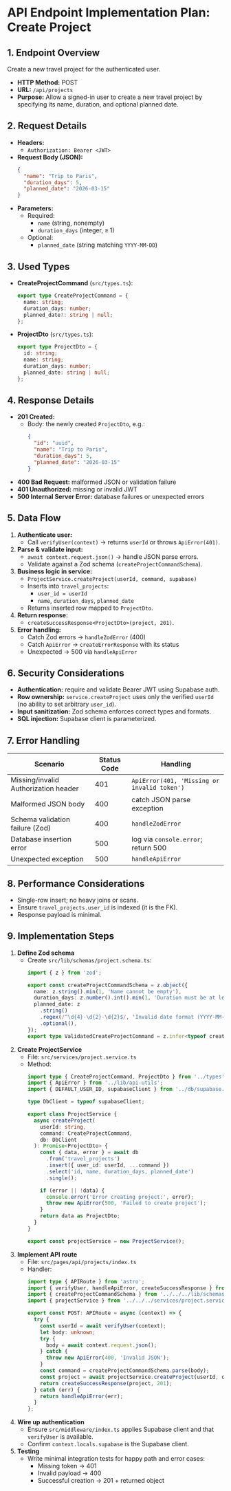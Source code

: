 # API Endpoint Implementation Plan: Create Project

## 1. Endpoint Overview
Create a new travel project for the authenticated user.

- **HTTP Method:** POST  
- **URL:** `/api/projects`  
- **Purpose:** Allow a signed-in user to create a new travel project by specifying its name, duration, and optional planned date.

## 2. Request Details
- **Headers:**  
  - `Authorization: Bearer <JWT>`  
- **Request Body (JSON):**
  ```json
  {
    "name": "Trip to Paris",
    "duration_days": 5,
    "planned_date": "2026-03-15"
  }
  ```
- **Parameters:**
  - Required:
    - `name` (string, nonempty)
    - `duration_days` (integer, ≥ 1)
  - Optional:
    - `planned_date` (string matching `YYYY-MM-DD`)

## 3. Used Types
- **CreateProjectCommand** (`src/types.ts`):
  ```ts
  export type CreateProjectCommand = {
    name: string;
    duration_days: number;
    planned_date?: string | null;
  };
  ```
- **ProjectDto** (`src/types.ts`):
  ```ts
  export type ProjectDto = {
    id: string;
    name: string;
    duration_days: number;
    planned_date: string | null;
  };
  ```

## 4. Response Details
- **201 Created:**  
  - Body: the newly created `ProjectDto`, e.g.:
    ```json
    {
      "id": "uuid",
      "name": "Trip to Paris",
      "duration_days": 5,
      "planned_date": "2026-03-15"
    }
    ```
- **400 Bad Request:** malformed JSON or validation failure  
- **401 Unauthorized:** missing or invalid JWT  
- **500 Internal Server Error:** database failures or unexpected errors  

## 5. Data Flow
1. **Authenticate user:**  
   - Call `verifyUser(context)` → returns `userId` or throws `ApiError(401)`.  
2. **Parse & validate input:**  
   - `await context.request.json()` → handle JSON parse errors.  
   - Validate against a Zod schema (`createProjectCommandSchema`).  
3. **Business logic in service:**  
   - `ProjectService.createProject(userId, command, supabase)`  
   - Inserts into `travel_projects`:
     - `user_id = userId`
     - `name`, `duration_days`, `planned_date`
   - Returns inserted row mapped to `ProjectDto`.  
4. **Return response:**  
   - `createSuccessResponse<ProjectDto>(project, 201)`.  
5. **Error handling:**  
   - Catch Zod errors → `handleZodError` (400)  
   - Catch `ApiError` → `createErrorResponse` with its status  
   - Unexpected → 500 via `handleApiError`

## 6. Security Considerations
- **Authentication:** require and validate Bearer JWT using Supabase auth.  
- **Row ownership:** `service.createProject` uses only the verified `userId` (no ability to set arbitrary `user_id`).  
- **Input sanitization:** Zod schema enforces correct types and formats.  
- **SQL injection:** Supabase client is parameterized.  

## 7. Error Handling
| Scenario                                    | Status Code | Handling                                  |
|---------------------------------------------|-------------|-------------------------------------------|
| Missing/invalid Authorization header        | 401         | `ApiError(401, 'Missing or invalid token')` |
| Malformed JSON body                         | 400         | catch JSON parse exception                |
| Schema validation failure (Zod)             | 400         | `handleZodError`                          |
| Database insertion error                    | 500         | log via `console.error`; return 500       |
| Unexpected exception                        | 500         | `handleApiError`                          |

## 8. Performance Considerations
- Single-row insert; no heavy joins or scans.
- Ensure `travel_projects.user_id` is indexed (it is the FK).
- Response payload is minimal.

## 9. Implementation Steps
1. **Define Zod schema**  
   - Create `src/lib/schemas/project.schema.ts`:
     ```ts
     import { z } from 'zod';

     export const createProjectCommandSchema = z.object({
       name: z.string().min(1, 'Name cannot be empty'),
       duration_days: z.number().int().min(1, 'Duration must be at least 1'),
       planned_date: z
         .string()
         .regex(/^\d{4}-\d{2}-\d{2}$/, 'Invalid date format (YYYY-MM-DD)')
         .optional(),
     });
     export type ValidatedCreateProjectCommand = z.infer<typeof createProjectCommandSchema>;
     ```
2. **Create ProjectService**  
   - File: `src/services/project.service.ts`  
   - Method:
     ```ts
     import type { CreateProjectCommand, ProjectDto } from '../types';
     import { ApiError } from '../lib/api-utils';
     import { DEFAULT_USER_ID, supabaseClient } from '../db/supabase.client';

     type DbClient = typeof supabaseClient;

     export class ProjectService {
       async createProject(
         userId: string,
         command: CreateProjectCommand,
         db: DbClient
       ): Promise<ProjectDto> {
         const { data, error } = await db
           .from('travel_projects')
           .insert({ user_id: userId, ...command })
           .select('id, name, duration_days, planned_date')
           .single();

         if (error || !data) {
           console.error('Error creating project:', error);
           throw new ApiError(500, 'Failed to create project');
         }
         return data as ProjectDto;
       }
     }

     export const projectService = new ProjectService();
     ```
3. **Implement API route**  
   - File: `src/pages/api/projects/index.ts`  
   - Handler:
     ```ts
     import type { APIRoute } from 'astro';
     import { verifyUser, handleApiError, createSuccessResponse } from '../../../lib/api-utils';
     import { createProjectCommandSchema } from '../../../lib/schemas/project.schema';
     import { projectService } from '../../../services/project.service';

     export const POST: APIRoute = async (context) => {
       try {
         const userId = await verifyUser(context);
         let body: unknown;
         try {
           body = await context.request.json();
         } catch {
           throw new ApiError(400, 'Invalid JSON');
         }
         const command = createProjectCommandSchema.parse(body);
         const project = await projectService.createProject(userId, command, context.locals.supabase);
         return createSuccessResponse(project, 201);
       } catch (err) {
         return handleApiError(err);
       }
     };
     ```
4. **Wire up authentication**  
   - Ensure `src/middleware/index.ts` applies Supabase client and that `verifyUser` is available.  
   - Confirm `context.locals.supabase` is the Supabase client.  
5. **Testing**  
   - Write minimal integration tests for happy path and error cases:  
     - Missing token → 401  
     - Invalid payload → 400  
     - Successful creation → 201 + returned object  
